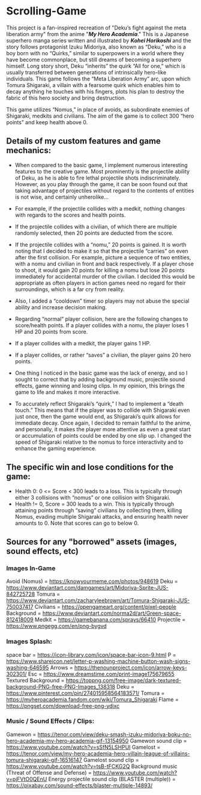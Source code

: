 # Scrolling-Game

This project is a fan-inspired recreation of "Deku’s fight against the meta liberation army" from the anime "***My Hero Academia***." This is a Japanese superhero manga series written and illustrated by ***Kohei Horikoshi*** and the story follows protagonist Izuku Midoriya, also known as “Deku,” who is a boy born with no “Quirks,” similar to superpowers in a world where they have become commonplace, but still dreams of becoming a superhero himself. Long story short, Deku “inherits” the quirk “All for one,” which is usually transferred between generations of intrinsically hero-like individuals.
This game follows the “Meta Liberation Army” arc, upon which Tomura Shigaraki, a villain with a fearsome quirk which enables him to decay anything he touches with his fingers, plots his plan to destroy the fabric of this hero society and bring destruction. 

This game utilizes “Nomus,” in place of avoids, as subordinate enemies of Shigaraki, medkits and civilians. The aim of the game is to collect 300 “hero points” and keep health above 0. 

## Details of my custom features and game mechanics:

* When compared to the basic game, I implement numerous interesting features to the creative game. Most prominently is the projectile ability of Deku, as he is able to fire lethal projectile shots indiscriminately. However, as you play through the game, it can be soon found out that taking advantage of projectiles without regard to the contents of entities is not wise, and certainly unherolike…
* For example, if the projectile collides with a medkit, nothing changes with regards to the scores and health points. 
* If the projectile collides with a civilian, of which there are multiple randomly selected, then 20 points are deducted from the score. 
* If the projectile collides with a “nomu,” 20 points is gained. It is worth noting that I decided to make it so that the projectile “carries” on even after the first collision. For example, picture a sequence of two entities, with a nomu and civilian in front and back respectively. If a player chose to shoot, it would gain 20 points for killing a nomu but lose 20 points immediately for accidental murder of the civilian. I decided this would be appropriate as often players in action games need no regard for their surroundings, which is a far cry from reality.
* Also, I added a “cooldown” timer so players may not abuse the special ability and increase decision making. 
* Regarding “normal” player collision, here are the following changes to score/health points. If a player collides with a nomu, the player loses 1 HP and 20 points from score. 
* If a player collides with a medkit, the player gains 1 HP. 
* If a player collides, or rather “saves” a civilian, the player gains 20 hero points.  

* One thing I noticed in the basic game was the lack of energy, and so I sought to correct that by adding background music, projectile sound effects, game winning and losing clips. In my opinion, this brings the game to life and makes it more interactive. 
* To accurately reflect Shigaraki’s “quirk,” I had to implement a “death touch.” This means that if the player was to collide with Shigaraki even just once, then the game would end, as Shigaraki’s quirk allows for immediate decay. Once again, I decided to remain faithful to the anime, and personally, it makes the player more attentive as even a great start or accumulation of points could be ended by one slip up. I changed the speed of Shigaraki relative to the nomus to force interactivity and to enhance the gaming experience. 

## The specific win and lose conditions for the game:

* Health 0: 0 <= Score < 300 leads to a loss. This is typically through either 3 collisions with “nomus” or one collision with Shigaraki. 
* Health != 0, Score = 300 leads to a win. This is typically through attaining points through “saving” civilians by collecting them, killing Nomus, evading multiple Shigaraki attacks, and ensuring health never amounts to 0. 
Note that scores can go to below 0. 

## Sources for any "borrowed" assets (images, sound effects, etc)
### Images In-Game

Avoid (Nomus) = https://knowyourmeme.com/photos/948619
Deku = https://www.deviantart.com/damgames/art/Midoriya-Sprite-JUS-842725728
Tomura = https://www.deviantart.com/zacharyleebrown/art/Tomura-Shigaraki-JUS-750037417
Civilians = https://opengameart.org/content/pixel-people
Background = https://www.deviantart.com/norma2d/art/Green-space-812418009
Medkit = https://gamebanana.com/sprays/66410
Projectile = https://www.pngegg.com/en/png-bygvd

### Images Splash: 
space bar = https://icon-library.com/icon/space-bar-icon-9.html
P = https://www.shareicon.net/letter-p-washing-machine-button-wash-signs-washing-646595
Arrows = https://thenounproject.com/icon/arrow-keys-302301/
Esc = https://www.dreamstime.com/print-image175679655
Textured Background = https://toppng.com/free-image/dark-textured-background-PNG-free-PNG-Images_138318
Deku = https://www.pinterest.com/pin/274015958564183571/
Tomura = https://myheroacademia.fandom.com/wiki/Tomura_Shigaraki
Flame = https://pngset.com/download-free-png-ydixc

### Music / Sound Effects / Clips: 
Gamewon = https://tenor.com/view/deku-smash-izuku-midoriya-boku-no-hero-academia-my-hero-academia-gif-13154950
Gamewon sound clip = https://www.youtube.com/watch?v=sSfN5LSHPUI
Gamelost =  https://tenor.com/view/my-hero-academia-hero-villain-league-of-villains-tomura-shigaraki-gif-16516147
Gamelost sound clip = https://www.youtube.com/watch?v=tsB-tFCKG2Q
Background music (Threat of Offense and Defense) = https://www.youtube.com/watch?v=pjFVtO0QEnU
Energy projectile sound clip (BLASTER (multiple)) = https://pixabay.com/sound-effects/blaster-multiple-14893/

